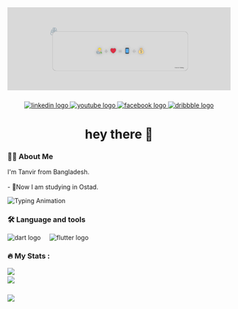 <!-- Cover Image -->
<div align="center">
<img src="/cover.png" alt="image">
</div> 

###
<!--social link -->
<div align="center">
  <a href="https://www.linkedin.com/in/ikramulhasantanvir/" target="_blank">
    <img src="https://img.shields.io/static/v1?message=LinkedIn&logo=linkedin&label=&color=0077B5&logoColor=white&labelColor=&style=for-the-badge" height="25" alt="linkedin logo"  />
  </a>
  <a href="https://www.youtube.com/@multiState-cs" target="_blank">
    <img src="https://img.shields.io/static/v1?message=Youtube&logo=youtube&label=&color=FF0000&logoColor=white&labelColor=&style=for-the-badge" height="25" alt="youtube logo"  />
  </a>
  <a href="https://www.facebook.com/ikramulhasantanvir/" target="_blank">
    <img src="https://img.shields.io/static/v1?message=Facebook&logo=facebook&label=&color=1877F2&logoColor=white&labelColor=&style=for-the-badge" height="25" alt="facebook logo"  />
  </a>
  <a href="https://dribbble.com/ikramulhasantanvir" target="_blank">
    <img src="https://img.shields.io/static/v1?message=Dribbble&logo=dribbble&label=&color=EA4C89&logoColor=white&labelColor=&style=for-the-badge" height="25" alt="dribbble logo"  />
  </a>
</div>

###
<!-- hey there -->
<h1 align="center">hey there 👋</h1>

###
<!-- About Me -->
<h3 align="left">👩‍💻  About Me</h3>

<p align="left">I'm Tanvir from Bangladesh.<br><br>- 🔭Now I am studying in Ostad.<br></p>

<!-- animation-taxt -->
<p align="left">
  <img src="https://readme-typing-svg.demolab.com?font=Fira+Code&pause=1000&width=435&lines=🌱 I’m currently learning Flutter." alt="Typing Animation">
</p>

###
<!-- Language and tools -->
<h3 align="left">🛠 Language and tools</h3>

<div align="left">
  <img src="https://cdn.jsdelivr.net/gh/devicons/devicon/icons/dart/dart-plain-wordmark.svg" height="40" alt="dart logo"  />
  <img width="12" />
  <img src="https://cdn.jsdelivr.net/gh/devicons/devicon/icons/flutter/flutter-original.svg" height="40" alt="flutter logo"  />
</div>

###
<!-- GitHub Status -->
<h3 align="left">🔥   My Stats :</h3>

 ![](https://github-readme-stats.vercel.app/api?username=ikramulhasantanvir&theme=dark&hide_border=true&include_all_commits=false&count_private=false)<br/>
![](https://github-readme-stats.vercel.app/api/top-langs/?username=ikramulhasantanvir&theme=dark&hide_border=true&include_all_commits=false&count_private=false&layout=compact)

###
<!-- profile_views -->
[![](https://visitcount.itsvg.in/api?id=ikramulhasantanvir&icon=0&color=0)](https://visitcount.itsvg.in)
